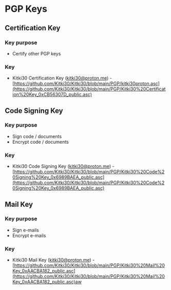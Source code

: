# PGP Keys

## Certification Key
### Key purpose
- Certify other PGP keys
### Key
- Kitki30 Certification Key (kitki30@proton.me) - [https://github.com/Kitki30/Kitki30/blob/main/PGP/kitki30proton.asc](https://github.com/Kitki30/Kitki30/blob/main/PGP/Kitki30%20Certification%20Key_0xCB56307D_public.asc)


## Code Signing Key
### Key purpose
- Sign code / documents
- Encrypt code / documents
### Key
- Kitki30 Code Signing Key (kitki30@proton.me) - [https://github.com/Kitki30/Kitki30/blob/main/PGP/Kitki30%20Code%20Signing%20Key_0x6989BAEA_public.asc](https://github.com/Kitki30/Kitki30/blob/main/PGP/Kitki30%20Code%20Signing%20Key_0x6989BAEA_public.asc)
  
## Mail Key
### Key purpose
- Sign e-mails
- Encrypt e-mails
### Key
- Kitki30 Mail Key (kitki30@proton.me) - [https://github.com/Kitki30/Kitki30/blob/main/PGP/Kitki30%20Mail%20Key_0xAACBA182_public.asc](https://github.com/Kitki30/Kitki30/blob/main/PGP/Kitki30%20Mail%20Key_0xAACBA182_public.asc)aw

